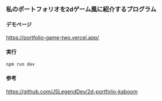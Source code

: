 ### 私のポートフォリオを2dゲーム風に紹介するプログラム

#### デモページ
https://portfolio-game-two.vercel.app/

#### 実行
`npm run dev`

#### 参考
https://github.com/JSLegendDev/2d-portfolio-kaboom
